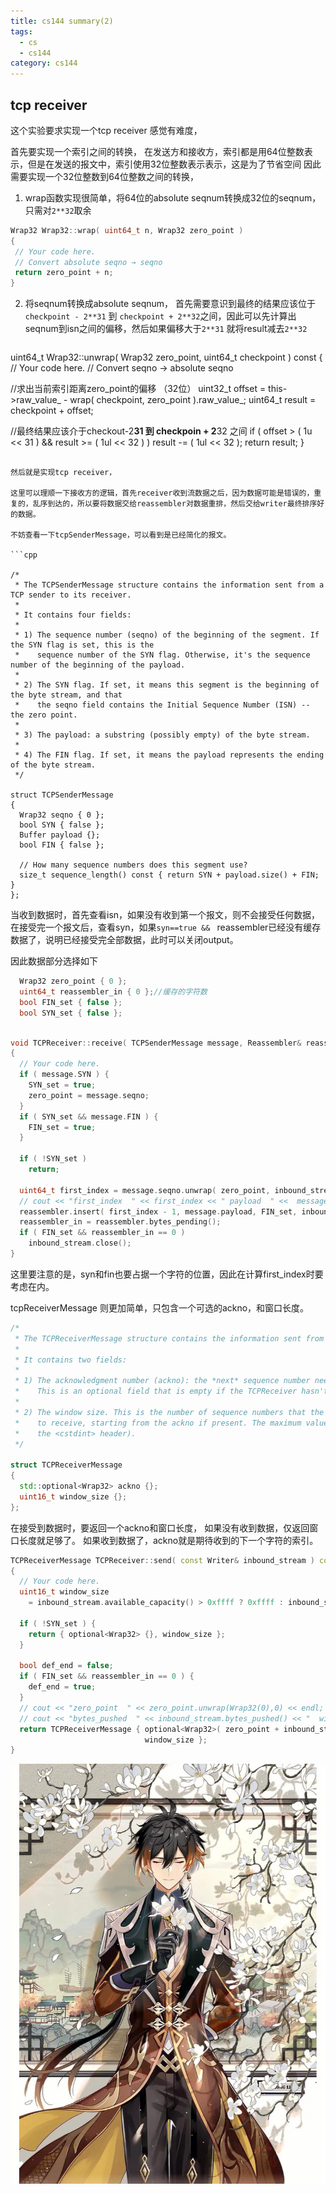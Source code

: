 ```yaml
---
title: cs144 summary(2)
tags:
  - cs
  - cs144
category: cs144
---
```

## tcp receiver

这个实验要求实现一个tcp receiver 感觉有难度，

首先要实现一个索引之间的转换，
在发送方和接收方，索引都是用64位整数表示，但是在发送的报文中，索引使用32位整数表示表示，这是为了节省空间
因此需要实现一个32位整数到64位整数之间的转换，

1. wrap函数实现很简单，将64位的absolute seqnum转换成32位的seqnum，只需对`2**32`取余
 ```cpp
Wrap32 Wrap32::wrap( uint64_t n, Wrap32 zero_point )
{
  // Your code here.
  // Convert absolute seqno → seqno
  return zero_point + n;
}
```
2. 将seqnum转换成absolute seqnum，
     首先需要意识到最终的结果应该位于`checkpoint - 2**31` 到 `checkpoint + 2**32`之间，因此可以先计算出seqnum到isn之间的偏移，然后如果偏移大于`2**31` 就将result减去`2**32` 
     ```cpp    
uint64_t Wrap32::unwrap( Wrap32 zero_point, uint64_t checkpoint ) const
{
  // Your code here.
  // Convert seqno → absolute seqno
 
  //求出当前索引距离zero_point的偏移 （32位）
  uint32_t offset = this->raw_value_ - wrap( checkpoint, zero_point ).raw_value_;
  uint64_t result = checkpoint + offset;
  
  //最终结果应该介于checkout-2**31   到  checkpoin + 2**32  之间
  if ( offset > ( 1u << 31 ) && result >= ( 1ul << 32 ) )
    result -= ( 1ul << 32 );
  return result;
}
```

然后就是实现tcp receiver，

这里可以理顺一下接收方的逻辑，首先receiver收到流数据之后，因为数据可能是错误的，重复的，乱序到达的，所以要将数据交给reassembler对数据重排，然后交给writer最终排序好的数据。

不妨查看一下tcpSenderMessage，可以看到是已经简化的报文。

```cpp

/*
 * The TCPSenderMessage structure contains the information sent from a TCP sender to its receiver.
 *
 * It contains four fields:
 *
 * 1) The sequence number (seqno) of the beginning of the segment. If the SYN flag is set, this is the
 *    sequence number of the SYN flag. Otherwise, it's the sequence number of the beginning of the payload.
 *
 * 2) The SYN flag. If set, it means this segment is the beginning of the byte stream, and that
 *    the seqno field contains the Initial Sequence Number (ISN) -- the zero point.
 *
 * 3) The payload: a substring (possibly empty) of the byte stream.
 *
 * 4) The FIN flag. If set, it means the payload represents the ending of the byte stream.
 */

struct TCPSenderMessage
{
  Wrap32 seqno { 0 };
  bool SYN { false };
  Buffer payload {};
  bool FIN { false };

  // How many sequence numbers does this segment use?
  size_t sequence_length() const { return SYN + payload.size() + FIN; }
};

```

当收到数据时，首先查看isn，如果没有收到第一个报文，则不会接受任何数据，在接受完一个报文后，查看syn，如果`syn==true && `  reassembler已经没有缓存数据了，说明已经接受完全部数据，此时可以关闭output。

因此数据部分选择如下
```cpp
  Wrap32 zero_point { 0 };
  uint64_t reassembler_in { 0 };//缓存的字符数
  bool FIN_set { false };
  bool SYN_set { false };
```

```cpp

void TCPReceiver::receive( TCPSenderMessage message, Reassembler& reassembler, Writer& inbound_stream )
{
  // Your code here.
  if ( message.SYN ) {
    SYN_set = true;
    zero_point = message.seqno;
  }
  if ( SYN_set && message.FIN ) {
    FIN_set = true;
  }

  if ( !SYN_set )
    return;

  uint64_t first_index = message.seqno.unwrap( zero_point, inbound_stream.bytes_pushed() ) + message.SYN;
  // cout << "first_index  " << first_index << " payload  " <<  message.payload.length()<< endl;
  reassembler.insert( first_index - 1, message.payload, FIN_set, inbound_stream );
  reassembler_in = reassembler.bytes_pending();
  if ( FIN_set && reassembler_in == 0 )
    inbound_stream.close();
}
```

这里要注意的是，syn和fin也要占据一个字符的位置，因此在计算first_index时要考虑在内。

tcpReceiverMessage 则更加简单，只包含一个可选的ackno，和窗口长度。

```cpp
/*
 * The TCPReceiverMessage structure contains the information sent from a TCP receiver to its sender.
 *
 * It contains two fields:
 *
 * 1) The acknowledgment number (ackno): the *next* sequence number needed by the TCP Receiver.
 *    This is an optional field that is empty if the TCPReceiver hasn't yet received the Initial Sequence Number.
 *
 * 2) The window size. This is the number of sequence numbers that the TCP receiver is interested
 *    to receive, starting from the ackno if present. The maximum value is 65,535 (UINT16_MAX from
 *    the <cstdint> header).
 */

struct TCPReceiverMessage
{
  std::optional<Wrap32> ackno {};
  uint16_t window_size {};
};

```

在接受到数据时，要返回一个ackno和窗口长度， 如果没有收到数据，仅返回窗口长度就足够了。
如果收到数据了，ackno就是期待收到的下一个字符的索引。

```cpp
TCPReceiverMessage TCPReceiver::send( const Writer& inbound_stream ) const
{
  // Your code here.
  uint16_t window_size
    = inbound_stream.available_capacity() > 0xffff ? 0xffff : inbound_stream.available_capacity();

  if ( !SYN_set ) {
    return { optional<Wrap32> {}, window_size };
  }

  bool def_end = false;
  if ( FIN_set && reassembler_in == 0 ) {
    def_end = true;
  }
  // cout << "zero_point  " << zero_point.unwrap(Wrap32(0),0) << endl;
  // cout << "bytes_pushed  " << inbound_stream.bytes_pushed() << "  window_size : " << window_size << endl;
  return TCPReceiverMessage { optional<Wrap32>( zero_point + inbound_stream.bytes_pushed() + SYN_set + def_end ),
                              window_size };
}
```


![](images/Pasted%20image%2020231208190408.png)